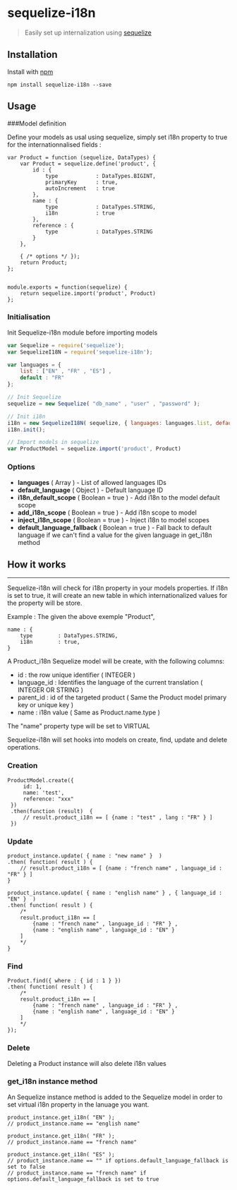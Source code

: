# sequelize-i18n

> Easily set up internalization using [sequelize](https://github.com/sequelize/sequelize)


## Installation

Install with [npm](https://npmjs.org/package/sequelize-i18n)

```
npm install sequelize-i18n --save
```


## Usage


###Model definition

Define your models as usal using sequelize, simply set i18n property to true for the internationnalised fields :
```
var Product = function (sequelize, DataTypes) {
    var Product = sequelize.define('product', {
        id : {
            type 			: DataTypes.BIGINT,
            primaryKey 		: true,
            autoIncrement 	: true
        },
        name : {
            type 			: DataTypes.STRING,
            i18n		 	: true
        },
        reference : {
            type 			: DataTypes.STRING
        }
    },
    
    { /* options */ });
    return Product;
};


module.exports = function(sequelize) {
    return sequelize.import('product', Product)
};
```


### Initialisation

Init Sequelize-i18n module before importing models

```js
var Sequelize = require('sequelize');
var SequelizeI18N = require('sequelize-i18n');

var languages = { 
	list : ["EN" , "FR" , "ES"] , 
	default : "FR" 
};

// Init Sequelize
sequelize = new Sequelize( "db_name" , "user" , "password" );

// Init i18n
i18n = new SequelizeI18N( sequelize, { languages: languages.list, default_language: languages.default } );
i18n.init();

// Import models in sequelize
var ProductModel = sequelize.import('product', Product)
```

### Options

 - **languages** ( Array ) - List of allowed languages IDs
 - **default_language** ( Object ) - Default language ID
 - **i18n_default_scope** ( Boolean = true ) - Add i18n to the model default scope
 - **add_i18n_scope** ( Boolean = true ) - Add i18n scope to model
 - **inject_i18n_scope** ( Boolean = true ) - Inject i18n to model scopes
 - **default_language_fallback** ( Boolean = true ) - Fall back to default language if we can't find a value for the given language in get_i18n method

## How it works
----------

Sequelize-i18n will check for i18n property in your models properties.
If i18n is set to true, it will create an new table in which internationalized values for the property will be store.

Example :
The given the above exemple "Product",

    name : {
        type 		: DataTypes.STRING,
        i18n		: true,
    }

A Product_i18n Sequelize model will be create, with the following columns:

 - id : the row unique identifier ( INTEGER )
 - language_id : Identifies the language of the current translation ( INTEGER OR STRING )
 - parent_id : id of the targeted product  ( Same the Product model primary key or unique key )
 - name : i18n value ( Same as Product.name.type )

The "name" property type will be set to VIRTUAL

Sequelize-i18n will set hooks into models on create, find, update and delete operations.

### Creation

    ProductModel.create({
         id: 1,
         name: 'test',
         reference: "xxx"
     })
     .then(function (result)  {
         // result.product_i18n == [ {name : "test" , lang : "FR" } ]
     })

### Update 

    product_instance.update( { name : "new name" }  )
    .then( function( result ) {
	    // result.product_i18n = [ {name : "french name" , language_id : "FR" } ]
    }
     
    product_instance.update( { name : "english name" } , { language_id : "EN" }  )
    .then( function( result ) {
        /*
        result.product_i18n == [ 
	        {name : "french name" , language_id : "FR" } ,
	        {name : "english name" , language_id : "EN" }
        ]
        */
    }

### Find

    Product.find({ where : { id : 1 } })
    .then( function( result ) {
	    /*
        result.product_i18n == [ 
	        {name : "french name" , language_id : "FR" } ,
	        {name : "english name" , language_id : "EN" }
        ]
        */
    });

### Delete

Deleting a Product instance will also delete i18n values



### get_i18n instance method

An Sequelize instance method is added to the Sequelize model in order to set virtual i18n property in the lanuage you want.

    product_instance.get_i18n( "EN" );
    // product_instance.name == "english name"
    
    product_instance.get_i18n( "FR" );
    // product_instance.name == "french name"
    
    product_instance.get_i18n( "ES" );
    // product_instance.name == "" if options.default_language_fallback is set to false
    // product_instance.name == "french name" if options.default_language_fallback is set to true